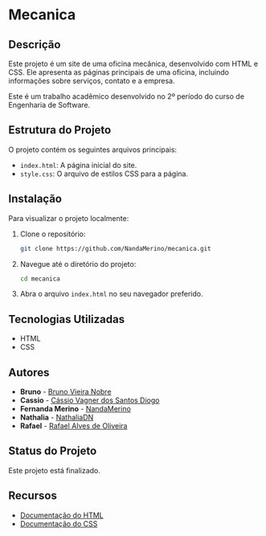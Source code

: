 # Mecanica

## Descrição
Este projeto é um site de uma oficina mecânica, desenvolvido com HTML e CSS. Ele apresenta as páginas principais de uma oficina, incluindo informações sobre serviços, contato e a empresa.

Este é um trabalho acadêmico desenvolvido no 2º período do curso de Engenharia de Software.

## Estrutura do Projeto
O projeto contém os seguintes arquivos principais:
- `index.html`: A página inicial do site.
- `style.css`: O arquivo de estilos CSS para a página.

## Instalação
Para visualizar o projeto localmente:
1. Clone o repositório:
    ```bash
    git clone https://github.com/NandaMerino/mecanica.git
    ```
2. Navegue até o diretório do projeto:
    ```bash
    cd mecanica
    ```
3. Abra o arquivo `index.html` no seu navegador preferido.

## Tecnologias Utilizadas
- HTML
- CSS

## Autores
- **Bruno** - [Bruno Vieira Nobre](https://github.com/BrunoV7)
- **Cassio** - [Cássio Vagner dos Santos Diogo](https://github.com/Cassio-Santxs)
- **Fernanda Merino** - [NandaMerino](https://github.com/NandaMerino)
- **Nathalia** - [NathaliaDN](https://github.com/NathaliaDN)
- **Rafael** - [Rafael Alves de Oliveira](https://github.com/rafascript)

## Status do Projeto
Este projeto está finalizado.

## Recursos
- [Documentação do HTML](https://developer.mozilla.org/en-US/docs/Web/HTML)
- [Documentação do CSS](https://developer.mozilla.org/en-US/docs/Web/CSS)
